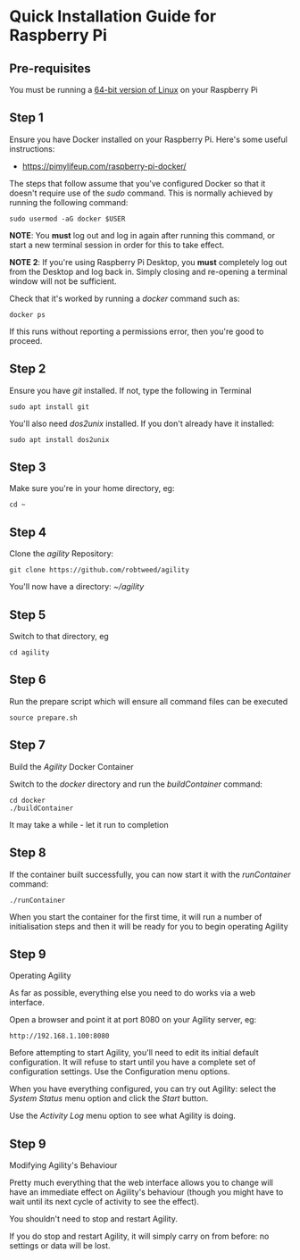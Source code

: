 # Quick Installation Guide for Raspberry Pi

## Pre-requisites

You must be running a [64-bit version of Linux](https://www.raspberrypi.com/software/operating-systems/#raspberry-pi-os-64-bit) 
on your Raspberry Pi

## Step 1

Ensure you have Docker installed on your Raspberry Pi.  Here's some useful instructions:

- https://pimylifeup.com/raspberry-pi-docker/

The steps that follow assume that you've configured Docker so that it doesn't require use of the *sudo*
command.  This is normally achieved by running the following command:

```console
sudo usermod -aG docker $USER
```

**NOTE**: You **must** log out and log in again after running this command, or start a new terminal session in 
order for this to take effect.

**NOTE 2**: If you're using Raspberry Pi Desktop, you **must** completely log out from the Desktop and log back in. Simply closing 
and re-opening a terminal window will not be sufficient.

Check that it's worked by running a *docker* command such as:

```console
docker ps
```

If this runs without reporting a permissions error, then you're good to proceed.

## Step 2

Ensure you have *git* installed.  If not, type the following in Terminal

```console
sudo apt install git
```

You'll also need *dos2unix* installed.  If you don't already have it installed:

```console
sudo apt install dos2unix
```



## Step 3

Make sure you're in your home directory, eg:

```console
cd ~
```

## Step 4

Clone the *agility* Repository:

```console
git clone https://github.com/robtweed/agility
```

You'll now have a directory: *~/agility*

## Step 5

Switch to that directory, eg

```console
cd agility
```

## Step 6 

Run the prepare script which will ensure all command files can be executed

```console
source prepare.sh
```

## Step 7

Build the *Agility* Docker Container

Switch to the *docker* directory and run the *buildContainer* command:

```console
cd docker
./buildContainer
```

It may take a while - let it run to completion

## Step 8

If the container built successfully, you can now start it with the *runContainer* command:

```console
./runContainer
```

When you start the container for the first time, it will run a number of initialisation steps and
then it will be ready for you to begin operating Agility

## Step 9

Operating Agility

As far as possible, everything else you need to do works via a web interface.

Open a browser and point it at port 8080 on your Agility server, eg:

```console
http://192.168.1.100:8080
```

Before attempting to start Agility, you'll need to edit its initial default configuration.  It will refuse to start until 
you have a complete set of configuration settings.  Use the Configuration menu options.

When you have everything configured, you can try out Agility: select the *System Status* menu option and click the
*Start* button.

Use the *Activity Log* menu option to see what Agility is doing.

## Step 9

Modifying Agility's Behaviour

Pretty much everything that the web interface allows you to change will have an immediate effect on Agility's
behaviour (though you might have to wait until its next cycle of activity to see the effect).  

You shouldn't need to stop and restart Agility.

If you do stop and restart Agility, it will simply carry on from before: no settings or data will be lost.




